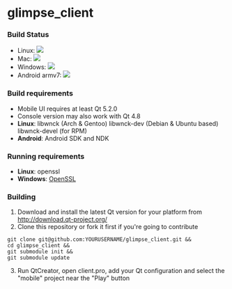 glimpse_client
==============

### Build Status
* Linux: <img src="http://mplane.informatik.hs-augsburg.de:8111/app/rest/builds/buildType:(id:MPlane_ClientMasterDebug)/statusIcon"/>
* Mac: <img src="http://mplane.informatik.hs-augsburg.de:8111/app/rest/builds/buildType:(id:MPlane_ClientDebugMac)/statusIcon"/>
* Windows: <img src="http://mplane.informatik.hs-augsburg.de:8111/app/rest/builds/buildType:(id:MPlane_ClientDebugWindows)/statusIcon"/>
* Android armv7: <img src="http://mplane.informatik.hs-augsburg.de:8111/app/rest/builds/buildType:(id:MPlane_ClientMasterDebugBundledAndroidArmv7)/statusIcon"/>

### Build requirements
* Mobile UI requires at least Qt 5.2.0
* Console version may also work with Qt 4.8
* **Linux**: libwnck (Arch & Gentoo) libwnck-dev (Debian & Ubuntu based) libwnck-devel (for RPM)
* **Android**: Android SDK and NDK

### Running requirements
* **Linux**: openssl
* **Windows**: [OpenSSL](http://slproweb.com/products/Win32OpenSSL.html)

### Building
1. Download and install the latest Qt version for your platform from http://download.qt-project.org/
2. Clone this repository or fork it first if you're going to contribute
```
git clone git@github.com:YOURUSERNAME/glimpse_client.git && 
cd glimpse_client &&
git submodule init && 
git submodule update
```
3. Run QtCreator, open client.pro, add your Qt configuration and select the "mobile" project near the "Play" button
